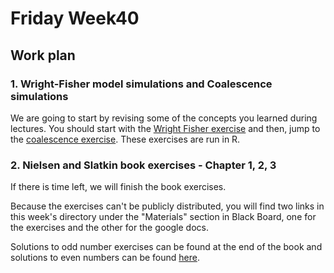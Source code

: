 # Friday Week40

## Work plan

### 1. Wright-Fisher model simulations and Coalescence simulations

We are going to start by revising some of the concepts you learned during lectures. You should start with the [Wright Fisher exercise](WrightFisherTutorial.md) and then, jump to the [coalescence exercise](CoalTutorial.md). These exercises are run in R.

### 2. Nielsen and Slatkin book exercises - Chapter 1, 2, 3

If there is time left, we will finish the book exercises.

Because the exercises can't be publicly distributed, you will find two links in this week's directory under the "Materials" section in Black Board, one for the exercises and the other for the google docs.

Solutions to odd number exercises can be found at the end of the book and solutions to even numbers can be found [here](http://people.bu.edu/msoren/BI515_2014/EvenNumberedSolutions.pdf).
